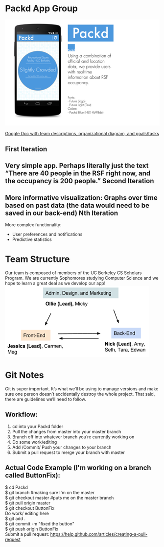 Packd App Group
===============

<img src="Static_Assets/Simplified_Template.png">

[Google Doc with team descriptions, organizational diagram, and goals/tasks](https://docs.google.com/a/berkeley.edu/document/d/1pTSaqID6JxPohzLH787dy19iM2VnWdEP0j4ula4_LXo/edit)

First Iteration
------------
Very simple app. Perhaps literally just the text “There are 40 people in the RSF right now, and the occupancy is 200 people.”
Second Iteration
------------
More informative visualization:
Graphs over time based on past data (the data would need to be saved in our back-end)
Nth Iteration
------------
More complex functionality:
- User preferences and notifications
- Predictive statistics

Team Structure
============
Our team is composed of members of the UC Berkeley CS Scholars Program. We are currently Sophomores studying Computer Science and we hope to learn a great deal as we develop our app!
<img src="Static_Assets/structure.png">


Git Notes
=========

Git is super important. It’s what we’ll be using to manage versions and make sure one person doesn’t accidentally destroy the whole project. That said, there are guidelines we’ll need to follow.

Workflow:
---------
1. cd into your Packd folder
2. Pull the changes from master into your master branch
3. Branch off into whatever branch you’re currently working on
4. Do some work/editing
5. Add /Commit/ Push your changes to your branch
6. Submit a pull request to merge your branch with master

Actual Code Example (I'm working on a branch called ButtonFix):
---------------------------------------------------------------
$ cd Packd  
$ git branch #making sure I'm on the master  
$ git checkout master #puts me on the master branch  
$ git pull origin master  
$ git checkout ButtonFix  
Do work/ editing here  
$ git add .  
$ git commit -m "fixed the button"  
$ git push origin ButtonFix  
Submit a pull request: https://help.github.com/articles/creating-a-pull-request
